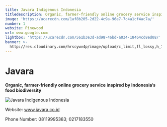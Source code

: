 ```yaml
---
title: Javara Indigenous Indonesia
titledescription: Organic, farmer-friendly online grocery service inspired by Indonesia’s food biodiversity
image: 'https://ucarecdn.com/1af8b205-2d22-4c9a-96e7-7c4a1cf4ac7a/'
number: 1
website: Pinewood
url: www.google.com
lightbox: 'https://ucarecdn.com/561b3e3d-ad98-46bd-a034-18464cd8ed08/'
banner: >-
  http://res.cloudinary.com/hrscywv4p/image/upload/c_limit,fl_lossy,h_1500,w_2000,f_auto,q_auto/v1/1378019/kilarov-zaneit-634702-unsplash_zfrfwx.jpg
---
```

# **Javara**

**Organic, farmer-friendly online grocery service inspired by Indonesia’s food biodiversity**

![Javara Indigenous Indonesia](https://ucarecdn.com/bd9a662f-c7fd-436b-be85-84199dbfb59e/ "Javara Indigenous Indonesia")

Website: <a href="https://javara.co.id/" target="_blank">www.javara.co.id</a>

Phone Number: 08119995383; 0217183550
